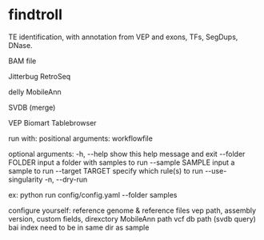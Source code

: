 # findtroll
TE identification, with annotation from VEP and exons, TFs, SegDups, DNase.

BAM file

Jitterbug  RetroSeq

delly
MobileAnn

SVDB (merge)

VEP
Biomart
Tablebrowser

run with: 
positional arguments: workflowfile

optional arguments: 
-h, --help show this help message and exit 
--folder FOLDER input a folder with samples to run 
--sample SAMPLE input a sample to run 
--target TARGET specify which rule(s) to run
--use-singularity 
-n, --dry-run 

ex: python run config/config.yaml --folder samples


configure yourself:
reference genome & reference files
vep path, assembly version, custom fields, direxctory
MobileAnn path
vcf db path (svdb query)
bai index need to be in same dir as sample

